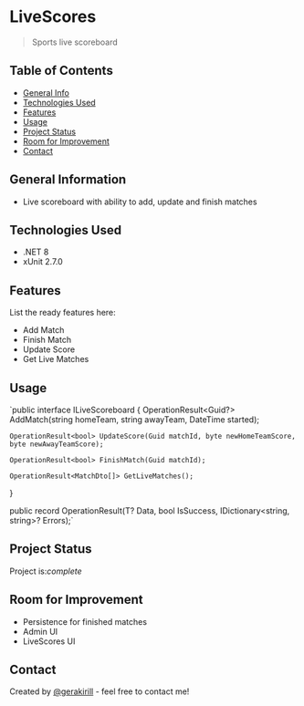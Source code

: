 # LiveScores
> Sports live scoreboard

## Table of Contents
* [General Info](#general-information)
* [Technologies Used](#technologies-used)
* [Features](#features)
* [Usage](#usage)
* [Project Status](#project-status)
* [Room for Improvement](#room-for-improvement)
* [Contact](#contact)

## General Information
- Live scoreboard with ability to add, update and finish matches

## Technologies Used
- .NET 8
- xUnit 2.7.0

## Features
List the ready features here:
- Add Match
- Finish Match
- Update Score
- Get Live Matches

## Usage
`public interface ILiveScoreboard
{
    OperationResult<Guid?> AddMatch(string homeTeam, string awayTeam, DateTime started);

    OperationResult<bool> UpdateScore(Guid matchId, byte newHomeTeamScore, byte newAwayTeamScore);

    OperationResult<bool> FinishMatch(Guid matchId);

    OperationResult<MatchDto[]> GetLiveMatches();
}

public record OperationResult<T>(T? Data, bool IsSuccess, IDictionary<string, string>? Errors);`

## Project Status
Project is:_complete_

## Room for Improvement
- Persistence for finished matches
- Admin UI
- LiveScores UI 

## Contact
Created by [@gerakirill](kir.gera@gmail.com) - feel free to contact me!
